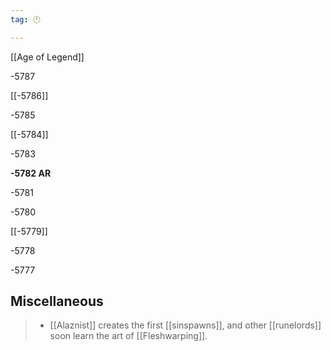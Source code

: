 ```yaml
---
tag: 🕛

---
```

[[Age of Legend]]


-5787

[[-5786]]

-5785

[[-5784]]

-5783

**-5782 AR**

-5781

-5780

[[-5779]]

-5778

-5777



## Miscellaneous

>  - [[Alaznist]] creates the first [[sinspawns]], and other [[runelords]] soon learn the art of [[Fleshwarping]].






